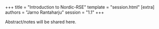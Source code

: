 +++
title = "Introduction to Nordic-RSE"
template = "session.html"
[extra]
authors = "Jarno Rantaharju"
session = "1.1"
+++

Abstract/notes will be shared here.

